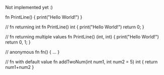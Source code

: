 Not implemented yet :)

fn PrintLine() {
    print("Hello World!")
}

// fn returning int
fn PrintLine() int {
    print("Hello World!")
    return 0;
}

// fn returning multiple values
fn PrintLine() (int, int) {
    print("Hello World!")
    return 0, 1;
}

// anonymous fn
fn() {
    ...
}

// fn with default value
fn addTwoNum(int num1, int num2 = 5) int {
    return num1+num2
}